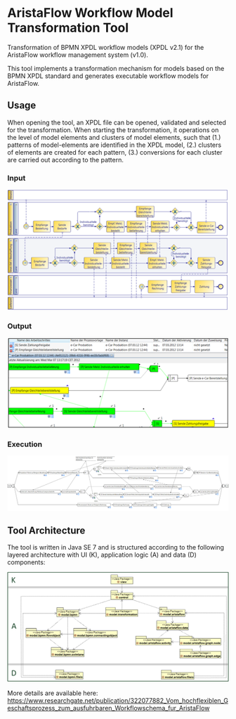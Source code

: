 # AristaFlow Workflow Model Transformation Tool
Transformation of BPMN XPDL workflow models (XPDL v2.1) for the AristaFlow workflow management system (v1.0).

This tool implements a transformation mechanism for models based on the BPMN XPDL standard and generates executable workflow models for AristaFlow. 

## Usage

When opening the tool, an XPDL file can be opened, validated and selected for the transformation. When starting the transformation, it operations on the level of model elements and clusters of model elements, such that (1.) patterns of model-elements are identified in the XPDL model, (2.) clusters of elements are created for each pattern, (3.) conversions for each cluster are carried out according to the pattern.

### Input 
![alt tag](Example-BPMN-Input.png)

### Output

![alt tag](Example-AristaFlow-Output.png)

### Execution

![alt tag](Example-AristaFlow-Execution.png)

## Tool Architecture

The tool is written in Java SE 7 and is structured according to the following layered architecture with UI (K), application logic (A) and data (D) components:

![alt tag](Application-Architecture.png)

More details are available here:
https://www.researchgate.net/publication/322077882_Vom_hochflexiblen_Geschaftsprozess_zum_ausfuhrbaren_Workflowschema_fur_AristaFlow
